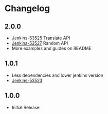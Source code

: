 # Changelog
## 2.0.0
* [Jenkins-53525](https://issues.jenkins-ci.org/browse/JENKINS-53525) Translate API
* [Jenkins-53527](https://issues.jenkins-ci.org/browse/JENKINS-53527) Random API
* More examples and guides on README

## 1.0.1
* Less dependencies and lower jenkins version
* [Jenkins-53523](https://issues.jenkins-ci.org/browse/JENKINS-53523)

## 1.0.0  
  
* Initial Release
